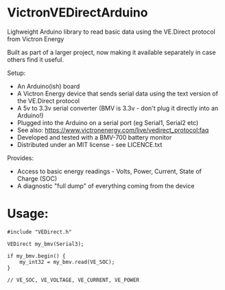 # VictronVEDirectArduino
Lighweight Arduino library to read basic data using the VE.Direct protocol from Victron Energy

Built as part of a larger project, now making it available separately in case others find it useful.

Setup:
 - An Arduino(ish) board 
 - A Victron Energy device that sends serial data using the text version of the VE.Direct protocol
 - A 5v to 3.3v serial converter (BMV is 3.3v - don't plug it directly into an Arduino!)
 - Plugged into the Arduino on a serial port (eg Serial1, Serial2 etc)
 - See also: https://www.victronenergy.com/live/vedirect_protocol:faq
 - Developed and tested with a BMV-700 battery monitor
 - Distributed under an MIT license - see LICENCE.txt

Provides:
 - Access to basic energy readings - Volts, Power, Current, State of Charge (SOC)
 - A diagnostic "full dump" of everything coming from the device  

# Usage:
    #include "VEDirect.h"
    
    VEDirect my_bmv(Serial3);
    
    if my_bmv.begin() {
        my_int32 = my_bmv.read(VE_SOC);
    }
    
    // VE_SOC, VE_VOLTAGE, VE_CURRENT, VE_POWER

